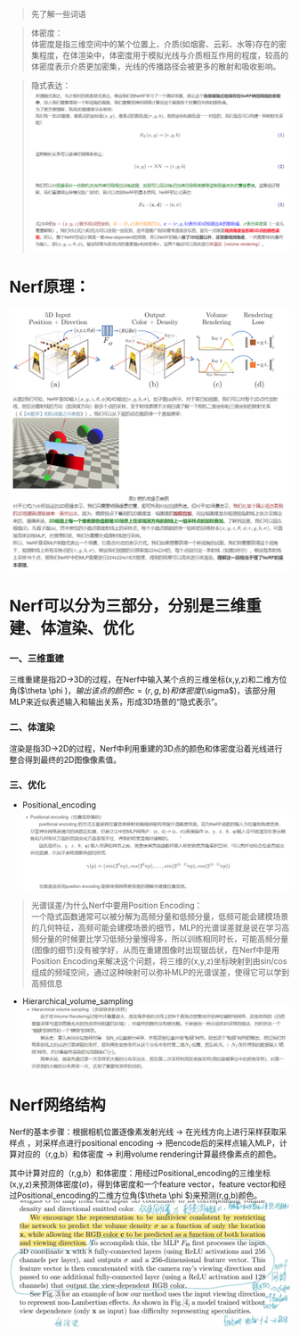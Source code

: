 > 先了解一些词语

> 体密度：  
> 体密度是指三维空间中的某个位置上，介质(如烟雾、云彩、水等)存在的密集程度，在体渲染中，体密度用于模拟光线与介质相互作用的程度，较高的体密度表示介质更加密集，光线的传播路径会被更多的散射和吸收影响。

> 隐式表达：
> ![implicit_expression](https://github.com/gjgjgjfff/Nerf_Learn/blob/main/img/Nerf/Nerf_implicit_expression.jpg)
# Nerf原理：
![Nerf_pipline](https://github.com/gjgjgjfff/Nerf_Learn/blob/main/img/Nerf/Nerf_pipline.png)
![Nerf_principle](https://github.com/gjgjgjfff/Nerf_Learn/blob/main/img/Nerf/Nerf_principle.png)
# Nerf可以分为三部分，分别是三维重建、体渲染、优化
### 一、三维重建
三维重建是指2D->3D的过程，在Nerf中输入某个点的三维坐标(x,y,z)和二维方位角($\theta \phi $)，输出该点的颜色c=(r,g,b)和体密度($\sigma$)，该部分用MLP来近似表述输入和输出关系，形成3D场景的“隐式表示”。
### 二、体渲染
渲染是指3D->2D的过程，Nerf中利用重建的3D点的颜色和体密度沿着光线进行整合得到最终的2D图像像素值。
### 三、优化
* Positional_encoding
![Positional_encoding](https://github.com/gjgjgjfff/Nerf_Learn/blob/main/img/Nerf/Nerf_Positional_encoding.png)
> 光谱误差/为什么Nerf中要用Position Encoding：  
> 一个隐式函数通常可以被分解为高频分量和低频分量，低频可能会建模场景的几何特征，高频可能会建模场景的细节，MLP的光谱误差就是说在学习高频分量的时候要比学习低频分量慢得多，所以训练相同时长，可能高频分量(图像的细节)没有被学好，从而在重建图像时出现锯齿状，在Nerf中是用Position Encoding来解决这个问题，将三维的(x,y,z)坐标映射到由sin/cos组成的频域空间，通过这种映射可以弥补MLP的光谱误差，使得它可以学到高频信息

* Hierarchical_volume_sampling
![Hierarchical_volume_sampling](https://github.com/gjgjgjfff/Nerf_Learn/blob/main/img/Nerf/Nerf_Hierarchical_volume_sampling.jpg)
# Nerf网络结构
Nerf的基本步骤：根据相机位置逐像素发射光线 → 在光线方向上进行采样获取采样点 ，对采样点进行positional encoding → 把encode后的采样点输入MLP，计算对应的（r,g,b）和体密度 → 利用volume rendering计算最终像素点的颜色。  

其中计算对应的（r,g,b）和体密度：用经过Positional_encoding的三维坐标(x,y,z)来预测体密度($\sigma$)，得到体密度和一个feature vector，feature vector和经过Positional_encoding的二维方位角($\theta \phi $)来预测(r,g,b)颜色。
![Nerf_network](https://github.com/gjgjgjfff/Nerf_Learn/blob/main/img/Nerf/Nerf_network.jpg)
